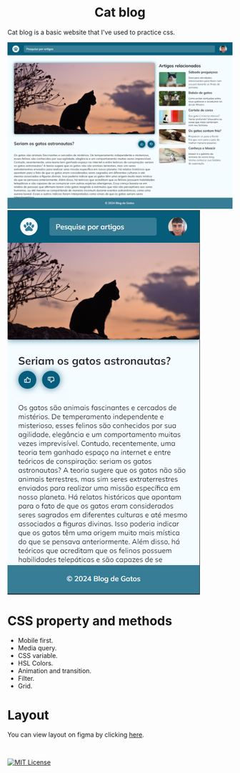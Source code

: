 <h1 align="center">Cat blog</h1>

Cat blog is a basic website that I've used to practice css.

![preview](./.github/webPreview.png)
![preview](./.github/mobilePreview.png)

# CSS property and methods

- Mobile first.
- Media query.
- CSS variable.
- HSL Colors.
- Animation and transition.
- Filter.
- Grid.

# Layout

You can view layout on figma by clicking [here](https://www.figma.com/community/file/1256354927622258124).

<br>

[![MIT License](https://img.shields.io/badge/License-MIT-green.svg)](https://choosealicense.com/licenses/mit/)
